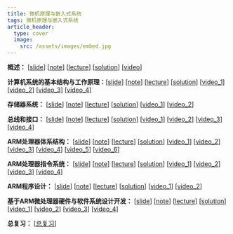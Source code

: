 ```yaml
---
title: 微机原理与嵌入式系统
tags: 微机原理与嵌入式系统
article_header:
  type: cover
  image:
    src: /assets/images/embed.jpg
---
```


<!--more-->

**概述：** [[slide](./slide/微嵌_第1章.pdf)] [[note](./note/2020-02-22-微机原理与嵌入式系统概论)] [[lecture](./lecture/第1章.pdf)] [[solution](./solution/第1章.pdf)] [[video](https://www.eeo.cn/live.php?lessonKey=8d67aa2a6d09c7ce)] 

**计算机系统的基本结构与工作原理：**[[slide](./slide/微嵌_第2章.pdf)] [[note](./note/2020-02-27-计算机系统的基本结构与工作原理)] [[lecture](./lecture/第2章.pdf)] [[solution](./solution/第2章.pdf)] [[video_1](https://www.eeo.cn/live.php?lessonKey=705794b4b4aa4edb)] [[video_2](https://www.eeo.cn/live.php?lessonKey=c00533567aec58a5)] [[video_3](https://www.eeo.cn/live.php?lessonKey=7a5451ba5833c135)] [[video_4](https://www.eeo.cn/live.php?lessonKey=bc7963387df37e9e)] 

**存储器系统：** [[slide](./slide/微嵌_第3章.pdf)] [[note](./note/2020-03-17-存储器系统)]  [[lecture](./lecture/第3章.pdf)] [[solution](./solution/第3章.pdf)] [[video_1](https://www.eeo.cn/live.php?lessonKey=a8fe0aeef4fc86cd)] [[video_2](https://www.eeo.cn/live.php?lessonKey=915fa9c5b9693201)] 

**总线和接口：** [[slide](./slide/微嵌_第4章.pdf)] [[note](./note/2020-04-11-总线和接口)]  [[lecture](./lecture/第4章.pdf)] [[solution](./solution/第4章.pdf)] [[video_1](https://www.eeo.cn/live.php?lessonKey=f32103d3560a17e9)] [[video_2](https://www.eeo.cn/live.php?lessonKey=91b5cfb858eb9c97)] [[video_3](https://www.eeo.cn/live.php?lessonKey=1d0714961cade255)] [[video_4](https://www.eeo.cn/live.php?lessonKey=3c25a9a6fcf43ef2)] 

**ARM处理器体系结构：** [[slide](./slide/微嵌_第5章.pdf)] [[note](./note/2020-04-30-ARM处理器体系结构)]  [[lecture](./lecture/第5章.pdf)] [[solution](./solution/第5章.pdf)] [[video_1](https://www.eeo.cn/live.php?lessonKey=54911c6fccb6cd89)] [[video_2](https://www.eeo.cn/live.php?lessonKey=ddf6626fcc698d16)] [[video_3](https://www.eeo.cn/live.php?lessonKey=558a577d39a4bdeb)] [[video_4](https://www.eeo.cn/live.php?lessonKey=be839f6e08c8ac92)] [[video_5](https://www.eeo.cn/live.php?lessonKey=e7665551e53ee955)] [[video_6](https://www.eeo.cn/live.php?lessonKey=acadbc6b30320b5f)]

**ARM处理器指令系统：** [[slide](./slide/微嵌_第6章.pdf)] [[note](./note/2020-05-19-ARM处理器指令系统)]  [[lecture](./lecture/第6章.pdf)] [[solution](./solution/第6章.pdf)] [[video_1](https://www.eeo.cn/live.php?lessonKey=a26ad8cea452f61c)] [[video_2](https://www.eeo.cn/live.php?lessonKey=a26ad8cea452f61c)] [[video_3](https://www.eeo.cn/live.php?lessonKey=bce9259dfba9519b)] [[video_4](https://www.eeo.cn/live.php?lessonKey=9cb8e3d7e453b153)] 

**ARM程序设计：** [[slide](./slide/微嵌_第7章.pdf)] [[note](./note/2020-05-22-ARM程序设计)]  [[lecture](./lecture/第7章.pdf)] [[solution](./solution/第7章.pdf)] [[video_1](https://www.eeo.cn/live.php?lessonKey=9241637f05fc5ad5)] [[video_2](https://www.eeo.cn/live.php?lessonKey=7fed10cb55ed24bc)] 

**基于ARM微处理器硬件与软件系统设计开发：** [[slide](./slide/微嵌_第8章.pdf)] [[note](./note/2020-05-22-ARM程序设计)]  [[lecture](./lecture/第8章.pdf)] [[solution](./solution/第8章.pdf)] [[video_1](https://www.eeo.cn/live.php?lessonKey=78235be0505fe024)] [[video_2](https://www.eeo.cn/live.php?lessonKey=3c9ffcce67bbc2ff)] [[video_3](https://www.eeo.cn/live.php?lessonKey=3d20cdf11a612bd5)] [[video_4](https://www.eeo.cn/live.php?lessonKey=e871edaee2698fa8)] 

**总复习：** [[总复习](./note/总复习.html)]